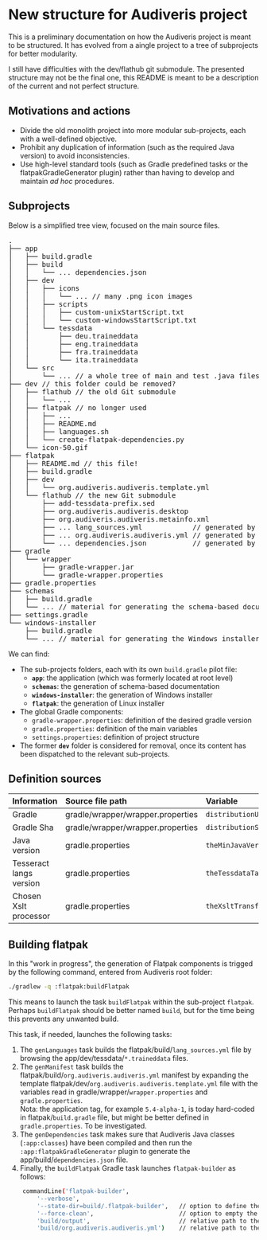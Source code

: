 
# New structure for Audiveris project

This is a preliminary documentation on how the Audiveris project is meant to be structured.
It has evolved from a aingle project to a tree of subprojects for better modularity.

I still have difficulties with the dev/flathub git submodule.
The presented structure may not be the final one, this README is meant to be a description of the
current and not perfect structure.

## Motivations and actions

- Divide the old monolith project into more modular sub-projects, each with a well-defined objective.
- Prohibit any duplication of information (such as the required Java version) to avoid inconsistencies.
- Use high-level standard tools (such as Gradle predefined tasks or the flatpakGradleGenerator plugin)
rather than having to develop and maintain *ad hoc* procedures.

## Subprojects

Below is a simplified tree view, focused on the main source files.
<pre>
.
├── app
│   ├── build.gradle
│   ├── build
│   │   └── ... dependencies.json
│   ├── dev
│   │   ├── icons
│   │   │   └── ... // many .png icon images
│   │   ├── scripts
│   │   │   ├── custom-unixStartScript.txt
│   │   │   └── custom-windowsStartScript.txt
│   │   └── tessdata
│   │       ├── deu.traineddata
│   │       ├── eng.traineddata
│   │       ├── fra.traineddata
│   │       └── ita.traineddata
│   └── src
│       └── ... // a whole tree of main and test .java files
├── dev // this folder could be removed?
│   ├── flathub // the old Git submodule
│   │   └── ...
│   ├── flatpak // no longer used
│   │   ├── ...
│   │   ├── README.md
│   │   ├── languages.sh
│   │   └── create-flatpak-dependencies.py
│   └── icon-50.gif
├── flatpak
│   ├── README.md // this file!
│   ├── build.gradle
│   ├── dev
│   │   └── org.audiveris.audiveris.template.yml
│   └── flathub // the new Git submodule
│       ├── add-tessdata-prefix.sed                 
│       ├── org.audiveris.audiveris.desktop         
│       ├── org.audiveris.audiveris.metainfo.xml    
│       ├── ... lang_sources.yml            // generated by task genLanguages
│       ├── ... org.audiveris.audiveris.yml // generated by task genManifest
│       └── ... dependencies.json           // generated by task genDependencies
├── gradle
│   └── wrapper
│       ├── gradle-wrapper.jar
│       └── gradle-wrapper.properties
├── gradle.properties
├── schemas
│   ├── build.gradle
│   └── ... // material for generating the schema-based documentation
├── settings.gradle
└── windows-installer
    ├── build.gradle
    └── ... // material for generating the Windows installer
</pre>

We can find:
- The sub-projects folders, each with its own ``build.gradle`` pilot file: 
    - **``app``**: the application (which was formerly located at root level)
    - **``schemas``**: the generation of schema-based documentation
    - **``windows-installer``**: the generation of Windows installer
    - **``flatpak``**: the generation of Linux installer
- The global Gradle components:
    - ``gradle-wrapper.properties``: definition of the desired gradle version
    - ``gradle.properties``: definition of the main variables
    - ``settings.properties``: definition of project structure
- The former **``dev``** folder is considered for removal, once its content has been dispatched to the relevant sub-projects.

## Definition sources

| Information | Source file path | Variable | Example Value|
| :---        | :--- | :---     | :---    |
| Gradle | gradle/wrapper/wrapper.properties | ``distributionUrl`` | https\://services.gradle.org/distributions/gradle-8.7-all.zip |
| Gradle Sha | gradle/wrapper/wrapper.properties | ``distributionSha256Sum`` | 194717442575a6f96e1c1befa2c30e9a4fc90f701d7aee33eb879b79e7ff05c0 |
| Java version | gradle.properties |  ``theMinJavaVersion`` | 21 |
| Tesseract langs version  | gradle.properties| ``theTessdataTag`` | 4.1.0 |
| Chosen Xslt processor | gradle.properties | ``theXsltTransformer`` | XsltProc |


## Building flatpak

In this "work in progress", the generation of Flatpak components is trigged by the following command, entered from Audiveris root folder:
``` sh
./gradlew -q :flatpak:buildFlatpak
```

This means to launch the task ``buildFlatpak`` within the sub-project ``flatpak``.
Perhaps ``buildFlatpak`` should be better named ``build``, but for the time being this prevents any unwanted build.

This task, if needed, launches the following tasks:
1. The ``genLanguages`` task builds the flatpak/build/``lang_sources.yml`` file by browsing the app/dev/tessdata/``*.traineddata`` files.
2. The ``genManifest`` task builds the flatpak/build/``org.audiveris.audiveris.yml`` manifest by expanding
the template flatpak/dev/``org.audiveris.audiveris.template.yml`` file with the variables
read in gradle/wrapper/``wrapper.properties`` and ``gradle.properties``.  
Nota: the application tag, for example ``5.4-alpha-1``, is today hard-coded in flatpak/``build.gradle`` file,
but might be better defined in ``gradle.properties``. To be investigated.
3. The ``genDependencies`` task makes sure that Audiveris Java classes (``:app:classes``) have been compiled
and then run the ``:app:flatpakGradleGenerator`` plugin to generate the app/build/``dependencies.json`` file.
4. Finally, the ``buildFlatpak`` Gradle task launches ``flatpak-builder`` as follows:
``` sh
    commandLine('flatpak-builder', 
        '--verbose', 
        '--state-dir=build/.flatpak-builder',   // option to define the state-storing directory
        '--force-clean',                        // option to empty the output directory
        'build/output',                         // relative path to the output directory to write
        'build/org.audiveris.audiveris.yml')    // relative path to the manifest file to read
```






